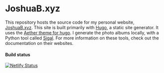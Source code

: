 # JoshuaB.xyz

This repository hosts the source code for my personal website, [JoshuaB.xyz](https://joshuab.xyz). This site is built primarily with [Hugo](https://gohugo.io), a static site generator. It uses the [Aether theme for hugo](https://github.com/josephhutch/aether). I generate the photo albums locally, with a Python tool called [Sigal](https://sigal.saimon.org). For more information on these tools, check out the documentation on their websites.

#### Build status
[![Netlify Status](https://api.netlify.com/api/v1/badges/1e5ad50c-32b8-4894-ac72-7baa198493d3/deploy-status)](https://app.netlify.com/sites/objective-bell-63bb89/deploys)
